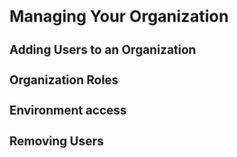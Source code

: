 # Managing Your Organization

## Adding Users to an Organization

## Organization Roles

## Environment access

## Removing Users
